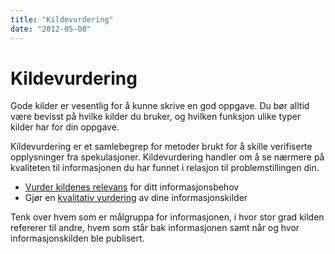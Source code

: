 ```yaml
---
title: "Kildevurdering"
date: "2012-05-08"
---
```


# Kildevurdering

Gode kilder er vesentlig for å kunne skrive en god oppgave. Du bør alltid være bevisst på hvilke kilder du bruker, og hvilken funksjon ulike typer kilder har for din oppgave.

Kildevurdering er et samlebegrep for metoder brukt for å skille verifiserte opplysninger fra spekulasjoner. Kildevurdering handler om å se nærmere på kvaliteten til informasjonen du har funnet i relasjon til problemstillingen din.

- [Vurder kildenes relevans](/kildebruk-og-referanser/kildevurdering/vurdering-av-relevans/ "Vurdering av relevans") for ditt informasjonsbehov
- Gjør en [kvalitativ vurdering](/kildebruk-og-referanser/kildevurdering/kvalitative-vurderinger/ "Kvalitative vurderinger") av dine informasjonskilder

Tenk over hvem som er målgruppa for informasjonen, i hvor stor grad kilden refererer til andre, hvem som står bak informasjonen samt når og hvor informasjonskilden ble publisert.
